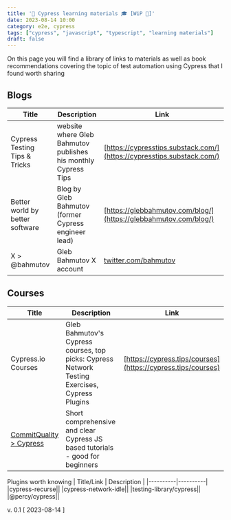 ```yaml
---
title: '🌲 Cypress learning materials 🎓 [WiP 🚧]'
date: 2023-08-14 10:00
category: e2e, cypress
tags: ["cypress", "javascript", "typescript", "learning materials"]
draft: false
---
```



On this page you will find a library of links to materials as well as book recommendations covering the topic of test automation using Cypress that I found worth sharing


## Blogs

| Title | Description | Link |
|----------|----------|----------|
| Cypress Testing Tips & Tricks  | website where Gleb Bahmutov publishes his monthly  Cypress Tips  | [https://cypresstips.substack.com/](https://cypresstips.substack.com/)   |
|  Better world by better software   | Blog by Gleb Bahmutov (former Cypress engineer lead)  | [https://glebbahmutov.com/blog/](https://glebbahmutov.com/blog/)  |
| X > @bahmutov    |  Gleb Bahmutov X account  | [twitter.com/bahmutov](twitter.com/bahmutov)  |


## Courses

| Title | Description | Link |
|----------|----------|----------|
| Cypress.io Courses   | Gleb Bahmutov's Cypress courses, top picks:  Cypress Network Testing Exercises, Cypress Plugins   | [https://cypress.tips/courses](https://cypress.tips/courses)   |
|[CommitQuality > Cypress](https://www.youtube.com/playlist?list=PLXgRgGX8-5UXwV_jcOx2I4pxaSMzQdLiN)| Short comprehensive and clear Cypress JS based tutorials - good for beginners|



Plugins worth knowing
| Title/Link | Description | 
|----------|----------|
|cypress-recurse||
|cypress-network-idle||
|testing-library/cypress||
|@percy/cypress||



v. 0.1 [ 2023-08-14 ]